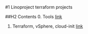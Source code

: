 #1 Linoproject terraform projects

##H2 Contents
0. Tools [link](.tools/)
1. Terraform, vSphere, cloud-init [link](./vsphere-cloudinit)
